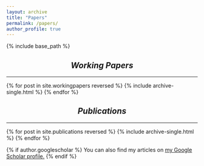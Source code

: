 ```yaml
---
layout: archive
title: "Papers"
permalink: /papers/
author_profile: true
---
```

{% include base_path %}

## <center> <i> Working Papers </i> </center>
- - -

{% for post in site.workingpapers reversed %}
  {% include archive-single.html %}
{% endfor %}

## <center> <i> Publications </i> </center>
---

{% for post in site.publications reversed %}
  {% include archive-single.html %}
{% endfor %}


{% if author.googlescholar %}
  You can also find my articles on <u><a href="{{author.googlescholar}}">my Google Scholar profile</a>.</u>
{% endif %}